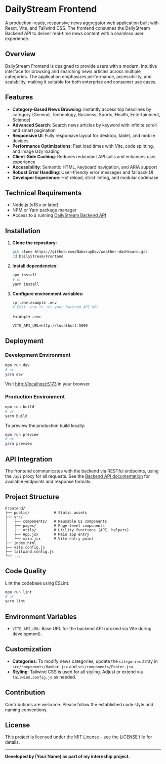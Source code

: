 # DailyStream Frontend

A production-ready, responsive news aggregator web application built with React, Vite, and Tailwind CSS. The frontend consumes the DailyStream Backend API to deliver real-time news content with a seamless user experience.

## Overview

DailyStream Frontend is designed to provide users with a modern, intuitive interface for browsing and searching news articles across multiple categories. The application emphasizes performance, accessibility, and scalability, making it suitable for both enterprise and consumer use cases.

## Features

- **Category-Based News Browsing**: Instantly access top headlines by category (General, Technology, Business, Sports, Health, Entertainment, Science)
- **Advanced Search**: Search news articles by keyword with infinite scroll and smart pagination
- **Responsive UI**: Fully responsive layout for desktop, tablet, and mobile devices
- **Performance Optimizations**: Fast load times with Vite, code splitting, and image lazy loading
- **Client-Side Caching**: Reduces redundant API calls and enhances user experience
- **Accessibility**: Semantic HTML, keyboard navigation, and ARIA support
- **Robust Error Handling**: User-friendly error messages and fallback UI
- **Developer Experience**: Hot reload, strict linting, and modular codebase

## Technical Requirements

- Node.js (v18.x or later)
- NPM or Yarn package manager
- Access to a running [DailyStream Backend API](../Backend/README.md)

## Installation

1. **Clone the repository:**
   ```bash
   git clone https://github.com/NabarupDev/weather-dashboard.git
   cd DailyStream/Frontend
   ```

2. **Install dependencies:**
   ```bash
   npm install
   # or
   yarn install
   ```

3. **Configure environment variables:**
   ```bash
   cp .env.example .env
   # Edit .env to set your backend API URL
   ```

   Example `.env`:
   ```
   VITE_API_URL=http://localhost:5000
   ```

## Deployment

### Development Environment

```bash
npm run dev
# or
yarn dev
```
Visit [http://localhost:5173](http://localhost:5173) in your browser.

### Production Environment

```bash
npm run build
# or
yarn build
```
To preview the production build locally:
```bash
npm run preview
# or
yarn preview
```

## API Integration

The frontend communicates with the backend via RESTful endpoints, using the `/api` proxy for all requests. See the [Backend API documentation](../Backend/README.md) for available endpoints and response formats.

## Project Structure

```
Frontend/
├── public/           # Static assets
├── src/
│   ├── components/   # Reusable UI components
│   ├── pages/        # Page-level components
│   ├── utils/        # Utility functions (API, helpers)
│   ├── App.jsx       # Main app entry
│   └── main.jsx      # Vite entry point
├── index.html
├── vite.config.js
├── tailwind.config.js
└── ...
```

## Code Quality

Lint the codebase using ESLint:
```sh
npm run lint
# or
yarn lint
```

## Environment Variables

- `VITE_API_URL`: Base URL for the backend API (proxied via Vite during development).

## Customization

- **Categories**: To modify news categories, update the `categories` array in `src/components/Navbar.jsx` and `src/components/Footer.jsx`.
- **Styling**: Tailwind CSS is used for all styling. Adjust or extend via `tailwind.config.js` as needed.

## Contribution

Contributions are welcome. Please follow the established code style and naming conventions.

## License

This project is licensed under the MIT License - see the [LICENSE](LICENSE) file for details.

---

**Developed by [Your Name] as part of my internship project.**

